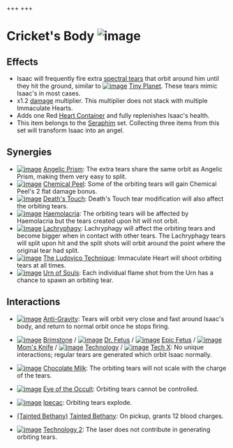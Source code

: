 +++
+++

 # Cricket's Body ![image](/image/Cricket%27s_Body.png) 


Effects
---------


* Isaac will frequently fire extra [spectral tears](/wiki/Spectral_tears "Spectral tears") that orbit around him until they hit the ground, similar to [![image](/image/Tiny_Planet.png)](/wiki/Tiny_Planet "Tiny Planet") [Tiny Planet](/wiki/Tiny_Planet "Tiny Planet"). These tears mimic Isaac's in most cases.
* x1.2 [damage](/wiki/Damage "Damage") multiplier. This multiplier does not stack with multiple Immaculate Hearts.
* Adds one Red [Heart Container](/wiki/Heart_Container "Heart Container") and fully replenishes Isaac's health.
* This item belongs to the [Seraphim](/wiki/Seraphim_(Transformation) "Seraphim (Transformation)") set. Collecting three items from this set will transform Isaac into an angel.


Synergies
-----------


* [![image](/image/Angelic_Prism.png)](/wiki/Angelic_Prism "Angelic Prism") [Angelic Prism](/wiki/Angelic_Prism "Angelic Prism"): The extra tears share the same orbit as Angelic Prism, making them very easy to split.
* [![image](/image/Chemical_Peel.png)](/wiki/Chemical_Peel "Chemical Peel") [Chemical Peel](/wiki/Chemical_Peel "Chemical Peel"): Some of the orbiting tears will gain Chemical Peel's 2 flat damage bonus.
* [![image](/image/Death%27s_Touch.png)](/wiki/Death%27s_Touch "Death's Touch") [Death's Touch](/wiki/Death%27s_Touch "Death's Touch"): Death's Touch tear modification will also affect the orbiting tears.
* [![image](/image/Haemolacria.png)](/wiki/Haemolacria "Haemolacria") [Haemolacria](/wiki/Haemolacria "Haemolacria"): The orbiting tears will be affected by Haemolacria but the tears created upon hit will not orbit.
* [![image](/image/Lachryphagy.png)](/wiki/Lachryphagy "Lachryphagy") [Lachryphagy](/wiki/Lachryphagy "Lachryphagy"): Lachryphagy will affect the orbiting tears and become bigger when in contact with other tears. The Lachryphagy tears will split upon hit and the split shots will orbit around the point where the original tear had split.
* [![image](/image/The_Ludovico_Technique.png)](/wiki/The_Ludovico_Technique "The Ludovico Technique") [The Ludovico Technique](/wiki/The_Ludovico_Technique "The Ludovico Technique"): Immaculate Heart will shoot orbiting tears at all times.
* [![image](/image/Urn_of_Souls.png)](/wiki/Urn_of_Souls "Urn of Souls") [Urn of Souls](/wiki/Urn_of_Souls "Urn of Souls"): Each individual flame shot from the Urn has a chance to spawn an orbiting tear.


Interactions
--------------


* [![image](/image/Anti-Gravity.png)](/wiki/Anti-Gravity "Anti-Gravity") [Anti-Gravity](/wiki/Anti-Gravity "Anti-Gravity"): Tears will orbit very close and fast around Isaac's body, and return to normal orbit once he stops firing.


* [![image](/image/Brimstone.png)](/wiki/Brimstone "Brimstone") [Brimstone](/wiki/Brimstone "Brimstone") / [![image](/image/Dr._Fetus.png)](/wiki/Dr._Fetus "Dr. Fetus") [Dr. Fetus](/wiki/Dr._Fetus "Dr. Fetus") / [![image](/image/Epic_Fetus.png)](/wiki/Epic_Fetus "Epic Fetus") [Epic Fetus](/wiki/Epic_Fetus "Epic Fetus") / [![image](/image/Mom%27s_Knife.png)](/wiki/Mom%27s_Knife "Mom's Knife") [Mom's Knife](/wiki/Mom%27s_Knife "Mom's Knife") / [![image](/image/Technology.png)](/wiki/Technology "Technology") [Technology](/wiki/Technology "Technology") / [![image](/image/Tech_X.png)](/wiki/Tech_X "Tech X") [Tech X](/wiki/Tech_X "Tech X"): No unique interactions; regular tears are generated which orbit Isaac normally.
* [![image](/image/Chocolate_Milk.png)](/wiki/Chocolate_Milk "Chocolate Milk") [Chocolate Milk](/wiki/Chocolate_Milk "Chocolate Milk"): The orbiting tears will not scale with the charge of the tears.
* [![image](/image/Eye_of_the_Occult.png)](/wiki/Eye_of_the_Occult "Eye of the Occult") [Eye of the Occult](/wiki/Eye_of_the_Occult "Eye of the Occult"): Orbiting tears cannot be controlled.
* [![image](/image/Ipecac.png)](/wiki/Ipecac "Ipecac") [Ipecac](/wiki/Ipecac "Ipecac"): Orbiting tears explode.
* [(Tainted Bethany)](/wiki/Tainted_Bethany "Tainted Bethany") [Tainted Bethany](/wiki/Tainted_Bethany "Tainted Bethany"): On pickup, grants 12 blood charges.
* [![image](/image/Technology_2.png)](/wiki/Technology_2 "Technology 2") [Technology 2](/wiki/Technology_2 "Technology 2"): The laser does not contribute in generating orbiting tears.


